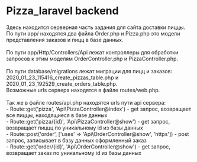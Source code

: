 # Pizza_laravel backend

Здесь находится серверная часть задания для сайта доставки пиццы.
\
По пути app/ находятся два файла Order.php и Pizza.php это модели представления заказов и пицц в базе данных.
\
\
По пути app/Http/Controllers/Api лежат контроллеры для обработки запросов к этим моделям OrderController.php и PizzaController.php.
\
\
По пути database/migrations лежат миграции для пицц и заказов: 2020_01_23_115416_create_pizzas_table.php и 2020_01_23_192529_create_orders_table.php.
\
Возможные urls сервера находятся в файле routes/web.php. 
\
\
Так же в файле routes/api.php находятся urls пути api сервера: 
\
    - Route::get('pizza', 'Api\PizzaController@index') - get запрос, возвращает все пиццы, находящиеся в базе данных
    \
    - Route::get('pizza/{id}', 'Api\PizzaController@show') - get запрос, возвращает пиццц по уникальному id из базы данных
    \
    - Route::post('order', ['uses' => 'Api\OrderController@show', 'https']) - post запрос, записывает в базу данных оформленный заказ
    \
    - Route::get('order/{id}', 'Api\OrderController@show') - get запрос, возвращает заказ по уникальному id из базы данных


